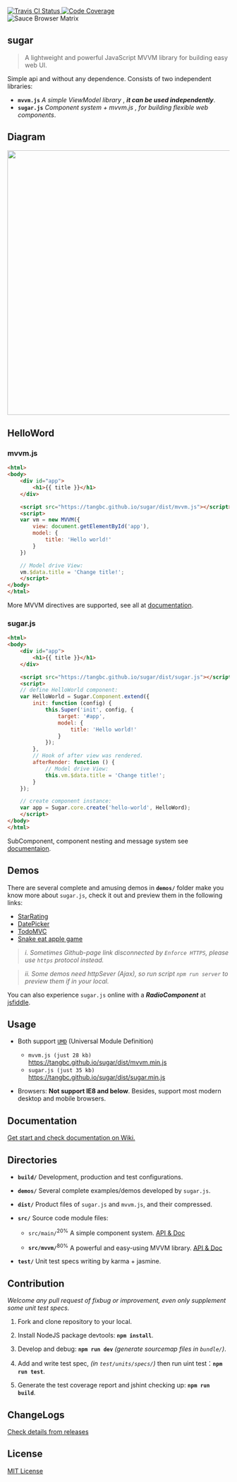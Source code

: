 <p>
	<a href="https://travis-ci.org/tangbc/sugar">
		<img src="https://travis-ci.org/tangbc/sugar.svg?branch=master" alt="Travis CI Status"/>
	</a>
	<a href="https://codecov.io/gh/tangbc/sugar">
		<img src="https://codecov.io/gh/tangbc/sugar/branch/master/graph/badge.svg" alt="Code Coverage"/>
	</a>
	<br>
	<img src="https://tangbc.github.io/github-images/browser-matrix.svg" alt="Sauce Browser Matrix"/>
</p>


## sugar

> A lightweight and powerful JavaScript MVVM library for building easy web UI.

Simple api and without any dependence. Consists of two independent libraries:
* **`mvvm.js`** *A simple ViewModel library* , ***it can be used independently***.
* **`sugar.js`** *Component system + mvvm.js , for building flexible web components*.


## Diagram

<img src="https://tangbc.github.io/github-images/sugar-diagram-en.png" width="600">


## HelloWord

### mvvm.js
```html
<html>
<body>
	<div id="app">
		<h1>{{ title }}</h1>
	</div>

	<script src="https://tangbc.github.io/sugar/dist/mvvm.js"></script>
	<script>
	var vm = new MVVM({
		view: document.getElementById('app'),
		model: {
			title: 'Hello world!'
		}
	})

	// Model drive View:
	vm.$data.title = 'Change title!';
	</script>
</body>
</html>
```
More MVVM directives are supported, see all at [documentation](https://github.com/tangbc/sugar/wiki/MVVM).

### sugar.js
```html
<html>
<body>
	<div id="app">
		<h1>{{ title }}</h1>
	</div>

	<script src="https://tangbc.github.io/sugar/dist/sugar.js"></script>
	<script>
	// define HelloWorld component:
	var HelloWorld = Sugar.Component.extend({
		init: function (config) {
			this.Super('init', config, {
				target: '#app',
				model: {
					title: 'Hello world!'
				}
			});
		},
		// Hook of after view was rendered.
		afterRender: function () {
			// Model drive View:
			this.vm.$data.title = 'Change title!';
		}
	});

	// create component instance:
	var app = Sugar.core.create('hello-world', HelloWord);
	</script>
</body>
</html>
```
SubComponent, component nesting and message system see [documentaion](https://github.com/tangbc/sugar/wiki).


## Demos

There are several complete and amusing demos in **`demos/`** folder make you know more about `sugar.js`, check it out and preview them in the following links:

* [StarRating](https://tangbc.github.io/sugar/demos/starRating)
* [DatePicker](https://tangbc.github.io/sugar/demos/datePicker)
* [TodoMVC](https://tangbc.github.io/sugar/demos/todoMVC)
* [Snake eat apple game](https://tangbc.github.io/sugar/demos/snake-eat-apples)

> *i. Sometimes Github-page link disconnected by `Enforce HTTPS`, please use `https` protocol instead.*

> *ii. Some demos need httpSever (Ajax), so run script `npm run server` to preview them if in your local.*

You can also experience `sugar.js` online with a ***RadioComponent*** at [jsfiddle](https://jsfiddle.net/tangbc/may7jzb4/9/).


## Usage

* Both support [`UMD`](https://github.com/umdjs/umd) (Universal Module Definition)
	* `mvvm.js (just 28 kb)` https://tangbc.github.io/sugar/dist/mvvm.min.js
	* `sugar.js (just 35 kb)` https://tangbc.github.io/sugar/dist/sugar.min.js

* Browsers: **Not support IE8 and below**. Besides, support most modern desktop and mobile browsers.


## Documentation

[Get start and check documentation on Wiki.](https://github.com/tangbc/sugar/wiki)


## Directories

* **`build/`** Development, production and test configurations.

* **`demos/`** Several complete examples/demos developed by `sugar.js`.

* **`dist/`** Product files of `sugar.js` and `mvvm.js`, and their compressed.

* **`src/`** Source code module files:

	* `src/main/`<sup>20%</sup> A simple component system. [API & Doc](https://github.com/tangbc/sugar/wiki/API)

	* **`src/mvvm/`**<sup>80%</sup> A powerful and easy-using MVVM library. [API & Doc](https://github.com/tangbc/sugar/wiki/MVVM)

* **`test/`** Unit test specs writing by karma + jasmine.


## Contribution

*Welcome any pull request of fixbug or improvement, even only supplement some unit test specs.*

1. Fork and clone repository to your local.

2. Install NodeJS package devtools: **`npm install`**.

3. Develop and debug: **`npm run dev`** *(generate sourcemap files in `bundle/`)*.

4. Add and write test spec, *(in `test/units/specs/`)* then run uint test：**`npm run test`**.

5. Generate the test coverage report and jshint checking up: **`npm run build`**.


## ChangeLogs

[Check details from releases](https://github.com/tangbc/sugar/releases)


## License

[MIT License](https://github.com/tangbc/sugar/blob/master/LICENSE)
